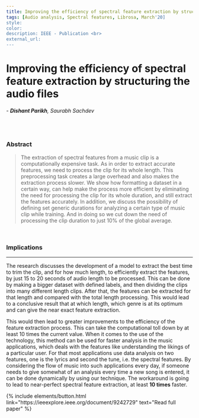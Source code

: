 ```yaml
---
title: Improving the efficiency of spectral feature extraction by structuring the audio files
tags: [Audio analysis, Spectral features, Librosa, March'20]
style: 
color: 
description: IEEE - Publication <br>
external_url: 
---
```


# Improving the efficiency of spectral feature extraction by structuring the audio files

###### - _**Dishant Parikh**, Saurabh Sachdev_

<br>

### Abstract
>The extraction of spectral features from a music clip is a computationally expensive task. As in order to extract accurate features, we need to process the clip for its whole length. This preprocessing task creates a large overhead and also makes the extraction process slower. We show how formatting a dataset in a certain way, can help make the process more efficient by eliminating the need for processing the clip for its whole duration, and still extract the features accurately. In addition, we discuss the possibility of defining set generic durations for analyzing a certain type of music clip while training. And in doing so we cut down the need of processing the clip duration to just 10% of the
global average.

<br>

### Implications

---

The research discusses the  development of a model to extract the best time to trim the clip, and for how much length, to efficiently extract the features, by just 15 to 20 seconds of audio length to be processed. This can be done by making a bigger dataset with defined labels, and then dividing the clips into many different length clips. After that, the features can be extracted for that length and compared with the total length processing. This would lead to a conclusive result that at which length, which genre is at its optimum and can give the near exact feature extraction. 

This would then lead to greater improvements to the efficiency of the feature extraction process. This can take the computational toll down by at least 10 times the current value. When it comes to the use of the technology, this method can be used for faster analysis in the music applications, which deals with the features like understanding the likings of a particular user. For that most applications use data analysis on two features, one is the lyrics and second the tune, i.e. the spectral features. By considering the flow of music into such applications every day, if someone needs to give somewhat of an analysis every time a new song is entered, it can be done dynamically by using our technique. The workaround is going to lead to near-perfect spectral feature extraction, at least **10 times** faster.

<p class="text-center">
{% include elements/button.html link="https://ieeexplore.ieee.org/document/9242729" text="Read full paper" %}
</p>